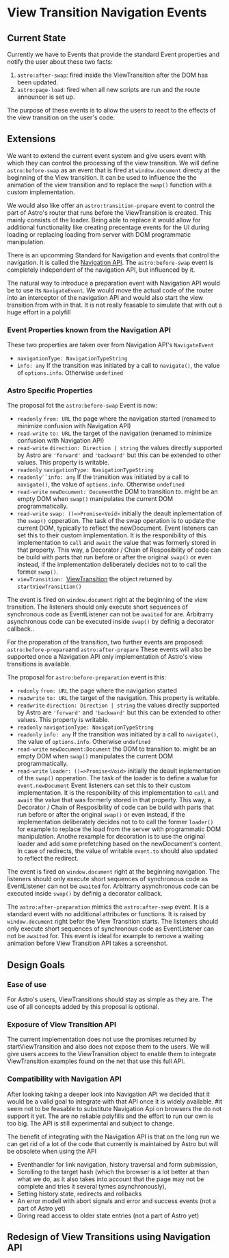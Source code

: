 # View Transition Navigation Events

## Current State
Currently we have to Events that provide the standard Event properties and notify the user about these two facts:
1. `astro:after-swap`: fired inside the ViewTransition after the DOM has been updated. 
2. `astro:page-load`: fired when all new scripts are run and the route announcer is set up.

The purpose of these events is to allow the users to react to the effects of the view transition on the user's code.

## Extensions

We want to extend the current event system and give users event with which they can control the processing of the view transition. We will define `astro:before-swap` as an event that is fired at `window.document` directy at the beginning of the View transition. It can be used to influence the the animation of the view transition and to replace the `swap()` function with a custom implementation.

We would also like offer an `astro:transition-prepare` event to control the part of Astro's router that runs before the ViewTransition is created. This mainly consists of the loader. Being able to replace it would allow for additional functionality like creating precentage events for the UI during loading or replacing loading from server with DOM programmatic manipulation.

There is an upcomming Standard for Navigation and events that control the navigation. It is called the [Navigation API](https://github.com/WICG/navigation-api/blob/main/README.md). The `astro:before-swap` event is completely independent of the navigation API, but influenced by it.

The natural way to introduce a preparation event with Navigation API would be to use its `NavigateEvent`. We would move the actual code of the router into an interceptor of the navigation API and would also start the view transition from with in that. It is not really feasable to simulate that with out a huge effort in a polyfill

### Event Properties known from the Navigation API

These two properties are taken over from Navigation API's `NavigateEvent`
* `navigationType: NavigationTypeString` 
* `info: any` If the transition was initiated by a call to `navigate()`, the value of `options.info`. Otherwise `undefined`

### Astro Specific Properties

The proposal fot the `astro:before-swap` Event is now:
* `readonly` `from: URL` the page where the navigation started (renamed to minimize confusion with Navigation API)
* `read-write` `to: URL` the target of the navigation (renamed to minimize confusion with Navigation API)
* `read-write` `direction: Direction | string` the values directly supported by Astro are `'forward'` and `'backward'` but this can be extended to other values. This property is writable.
* `readonly` `navigationType: NavigationTypeString` 
* `readonly``info: any` If the transition was initiated by a call to `navigate()`, the value of `options.info`. Otherwise `undefined`
* `read-write` `newDocument: Document`the DOM to transition to. might be an empty DOM when `swap()` manipulates the current DOM programmatically.
* `read-write` `swap: ()=>Promise<Void>` initially the deault inplementation of the `swap()` opperation. 
The task of the swap operation is to update the current DOM, typically to reflect the newDocument. Event listeners can set this to their custom implementation. It is the responibility of this implementation to `call` and `await` the value that was formerly stored in that property. This way, a Decorator / Chain of Resposibility of code can be build with parts that run before or after the original `swap()` or even instead, if the implementation deliberately decides not to to call the former `swap()`. 
* `viewTransition: `[ViewTransition](https://developer.mozilla.org/en-US/docs/Web/API/ViewTransition) the object returned by `startViewTransition()`  

The event is fired on `window.document` right at the beginning of the view transition. The listeners should only execute short sequences of synchronous code as EventListener can not be `awaited` for are.  Arbitrarry asynchronous code can be executed inside `swap()` by definig a decorator callback..

For the proparation of the transition, two further events are proposed: `astro:before-prepare`and `astro:after-prepare` These events will also be supported once a Navigation API only implementation of Astro's view transitions is available. 

The proposal for `astro:before-preparation` event  is this:
* `redonly` `from: URL` the page where the navigation started 
* `readwrite` `to: URL` the target of the navigation. This property is writable.
* `readwrite` `direction: Direction | string` the values directly supported by Astro are `'forward'` and `'backward'` but this can be extended to other values. This property is writable.
* `readonly` `navigationType: NavigationTypeString` 
* `readonly` `info: any` If the transition was initiated by a call to `navigate()`, the value of `options.info`. Otherwise `undefined`
* `read-write` `newDocument:Document` the DOM to transition to. might be an empty DOM when `swap()` manipulates the current DOM programmatically.
* `read-write` `loader: ()=>Promise<Void>` initially the deault inplementation of the `swap()` opperation. The task of the loader is to define a walue for `event.newDocument` Event listeners can set this to their custom implementation. It is the responibility of this implementation to `call` and `await` the value that was formerly stored in that property. This way, a Decorator / Chain of Resposibility of code can be build with parts that run before or after the original `swap()` or even instead, if the implementation deliberately decides not to to call the former `loader()` for example to replace the load from the server with programmatic DOM manipulation. Anothe rexample for decoration is to use the original loader and add some prefetching based on the newDocument's content. In case of redirects, the value of writable `event.to` should also updated to reflect the redirect.

The event is fired on `window.document` right at the beginning navigation. The listeners should only execute short sequences of synchronous code as EventListener can not be `awaited` for.  Arbitrarry asynchronous code can be executed inside `swap()` by definig a decorator callback.

The `astro:after-preparation` mimics the `astro:after-swap` event. It is a standard event with no additional attributes or functions. It is raised by `window.document` right befor the View Transition starts. The listeners should only execute short sequences of synchronous code as EventListener can not be `awaited` for. This event is ideal for example to remove a waiting animation before View Transition API takes a screenshot.

## Design Goals
### Ease of use
For Astro's users, ViewTransitions should stay as simple as they are. The use of all concepts added by this proposal is optional.

### Exposure of View Transition API
The current implementation does not use the promises returned by startViewTransition and also does not expose them to the users. We will give users accees to the ViewTransition object to enable them to integrate ViewTransition examples found on the net that use this full API. 

### Compatibility with Navigation API
After looking taking a deeper look into Navigation API we decided that it would be a valid goal to integrate with that API once it is widely available. #it seem not to be feasable to substitute Navigation Api on browsers the do not support it yet. The are no reliable polyfills and the effort to run our own is too big. The API is still experimental and subject to change. 

The benefit of integrating with the Navigation API is that on the long run we can get rid of a lot of the code that currently is maintained by Astro but will be obsolete when using the API 
* Eventhandler for link navigation, history traversal and form submission, 
* Scrolling to the target hash 
  (which the browser is a lot better at than what we do, as it also takes into account that the page may not be complete and tries it several tymes asynchronously), 
* Setting history state, redirects and rollbacks
* An error modell with abort signals and error and success events (not a part of Astro yet)
* Giving read access to older state entries (not a part of Astro yet)

## Redesign of View Transitions using Navigation API

